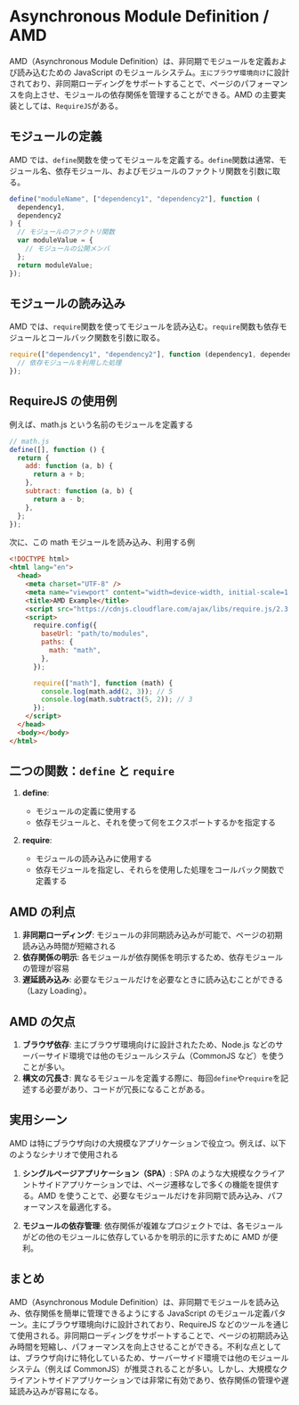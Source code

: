 # Asynchronous Module Definition / AMD

AMD（Asynchronous Module Definition）は、非同期でモジュールを定義および読み込むための JavaScript のモジュールシステム。`主にブラウザ環境向け`に設計されており、非同期ローディングをサポートすることで、ページのパフォーマンスを向上させ、モジュールの依存関係を管理することができる。AMD の主要実装としては、`RequireJS`がある。

## モジュールの定義

AMD では、`define`関数を使ってモジュールを定義する。`define`関数は通常、モジュール名、依存モジュール、およびモジュールのファクトリ関数を引数に取る。

```js
define("moduleName", ["dependency1", "dependency2"], function (
  dependency1,
  dependency2
) {
  // モジュールのファクトリ関数
  var moduleValue = {
    // モジュールの公開メンバ
  };
  return moduleValue;
});
```

## モジュールの読み込み

AMD では、`require`関数を使ってモジュールを読み込む。`require`関数も依存モジュールとコールバック関数を引数に取る。

```js
require(["dependency1", "dependency2"], function (dependency1, dependency2) {
  // 依存モジュールを利用した処理
});
```

## RequireJS の使用例

例えば、math.js という名前のモジュールを定義する

```js
// math.js
define([], function () {
  return {
    add: function (a, b) {
      return a + b;
    },
    subtract: function (a, b) {
      return a - b;
    },
  };
});
```

次に、この math モジュールを読み込み、利用する例

```html
<!DOCTYPE html>
<html lang="en">
  <head>
    <meta charset="UTF-8" />
    <meta name="viewport" content="width=device-width, initial-scale=1.0" />
    <title>AMD Example</title>
    <script src="https://cdnjs.cloudflare.com/ajax/libs/require.js/2.3.6/require.min.js"></script>
    <script>
      require.config({
        baseUrl: "path/to/modules",
        paths: {
          math: "math",
        },
      });

      require(["math"], function (math) {
        console.log(math.add(2, 3)); // 5
        console.log(math.subtract(5, 2)); // 3
      });
    </script>
  </head>
  <body></body>
</html>
```

## 二つの関数：`define` と `require`

1. **define**:

   - モジュールの定義に使用する
   - 依存モジュールと、それを使って何をエクスポートするかを指定する

2. **require**:
   - モジュールの読み込みに使用する
   - 依存モジュールを指定し、それらを使用した処理をコールバック関数で定義する

## AMD の利点

1. **非同期ローディング**: モジュールの非同期読み込みが可能で、ページの初期読み込み時間が短縮される
2. **依存関係の明示**: 各モジュールが依存関係を明示するため、依存モジュールの管理が容易
3. **遅延読み込み**: 必要なモジュールだけを必要なときに読み込むことができる（Lazy Loading）。

## AMD の欠点

1. **ブラウザ依存**: 主にブラウザ環境向けに設計されたため、Node.js などのサーバーサイド環境では他のモジュールシステム（CommonJS など）を使うことが多い。
2. **構文の冗長さ**: 異なるモジュールを定義する際に、毎回`define`や`require`を記述する必要があり、コードが冗長になることがある。

## 実用シーン

AMD は特にブラウザ向けの大規模なアプリケーションで役立つ。例えば、以下のようなシナリオで使用される

1. **シングルページアプリケーション（SPA）**: SPA のような大規模なクライアントサイドアプリケーションでは、ページ遷移なしで多くの機能を提供する。AMD を使うことで、必要なモジュールだけを非同期で読み込み、パフォーマンスを最適化する。

2. **モジュールの依存管理**: 依存関係が複雑なプロジェクトでは、各モジュールがどの他のモジュールに依存しているかを明示的に示すために AMD が便利。

## まとめ

AMD（Asynchronous Module Definition）は、非同期でモジュールを読み込み、依存関係を簡単に管理できるようにする JavaScript のモジュール定義パターン。主にブラウザ環境向けに設計されており、RequireJS などのツールを通じて使用される。非同期ローディングをサポートすることで、ページの初期読み込み時間を短縮し、パフォーマンスを向上させることができる。不利な点としては、ブラウザ向けに特化しているため、サーバーサイド環境では他のモジュールシステム（例えば CommonJS）が推奨されることが多い。しかし、大規模なクライアントサイドアプリケーションでは非常に有効であり、依存関係の管理や遅延読み込みが容易になる。
